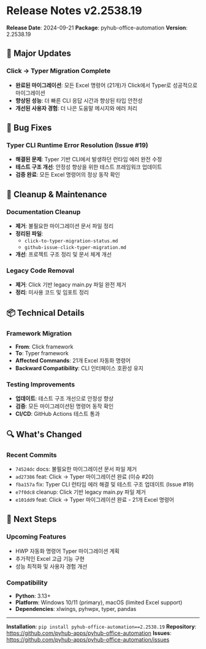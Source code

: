 # Release Notes v2.2538.19

**Release Date**: 2024-09-21
**Package**: pyhub-office-automation
**Version**: 2.2538.19

## 🎉 Major Updates

### Click → Typer Migration Complete
- **완료된 마이그레이션**: 모든 Excel 명령어 (21개)가 Click에서 Typer로 성공적으로 마이그레이션
- **향상된 성능**: 더 빠른 CLI 응답 시간과 향상된 타입 안전성
- **개선된 사용자 경험**: 더 나은 도움말 메시지와 에러 처리

## 🐛 Bug Fixes

### Typer CLI Runtime Error Resolution (Issue #19)
- **해결된 문제**: Typer 기반 CLI에서 발생하던 런타임 에러 완전 수정
- **테스트 구조 개선**: 안정성 향상을 위한 테스트 프레임워크 업데이트
- **검증 완료**: 모든 Excel 명령어의 정상 동작 확인

## 🧹 Cleanup & Maintenance

### Documentation Cleanup
- **제거**: 불필요한 마이그레이션 문서 파일 정리
- **정리된 파일**:
  - `click-to-typer-migration-status.md`
  - `github-issue-click-typer-migration.md`
- **개선**: 프로젝트 구조 정리 및 문서 체계 개선

### Legacy Code Removal
- **제거**: Click 기반 legacy main.py 파일 완전 제거
- **정리**: 미사용 코드 및 임포트 정리

## 📦 Technical Details

### Framework Migration
- **From**: Click framework
- **To**: Typer framework
- **Affected Commands**: 21개 Excel 자동화 명령어
- **Backward Compatibility**: CLI 인터페이스 호환성 유지

### Testing Improvements
- **업데이트**: 테스트 구조 개선으로 안정성 향상
- **검증**: 모든 마이그레이션된 명령어 동작 확인
- **CI/CD**: GitHub Actions 테스트 통과

## 🔍 What's Changed

### Recent Commits
- `74524dc` docs: 불필요한 마이그레이션 문서 파일 제거
- `ad27386` feat: Click → Typer 마이그레이션 완료 (이슈 #20)
- `fba157a` fix: Typer CLI 런타임 에러 해결 및 테스트 구조 업데이트 (Issue #19)
- `e7f0dc8` cleanup: Click 기반 legacy main.py 파일 제거
- `e101dd9` feat: Click → Typer 마이그레이션 완료 - 21개 Excel 명령어

## 🎯 Next Steps

### Upcoming Features
- HWP 자동화 명령어 Typer 마이그레이션 계획
- 추가적인 Excel 고급 기능 구현
- 성능 최적화 및 사용자 경험 개선

### Compatibility
- **Python**: 3.13+
- **Platform**: Windows 10/11 (primary), macOS (limited Excel support)
- **Dependencies**: xlwings, pyhwpx, typer, pandas

---

**Installation**: `pip install pyhub-office-automation==2.2538.19`
**Repository**: https://github.com/pyhub-apps/pyhub-office-automation
**Issues**: https://github.com/pyhub-apps/pyhub-office-automation/issues